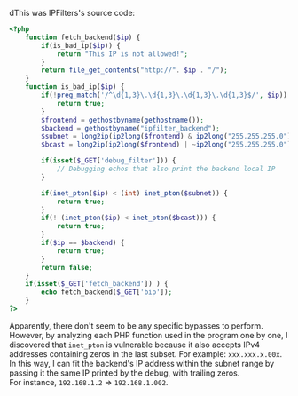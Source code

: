 dThis was IPFilters's source code:

```php
<?php
    function fetch_backend($ip) {
        if(is_bad_ip($ip)) {
            return "This IP is not allowed!";
        }
        return file_get_contents("http://". $ip . "/");
    }
    function is_bad_ip($ip) {
        if(!preg_match('/^\d{1,3}\.\d{1,3}\.\d{1,3}\.\d{1,3}$/', $ip)) {
            return true;
        }
        $frontend = gethostbyname(gethostname());
        $backend = gethostbyname("ipfilter_backend");
        $subnet = long2ip(ip2long($frontend) & ip2long("255.255.255.0"));
        $bcast = long2ip(ip2long($frontend) | ~ip2long("255.255.255.0"));

        if(isset($_GET['debug_filter'])) {
            // Debugging echos that also print the backend local IP
        }

        if(inet_pton($ip) < (int) inet_pton($subnet)) {
            return true;
        }
        if(! (inet_pton($ip) < inet_pton($bcast))) {
            return true;
        }
        if($ip == $backend) {
            return true;
        }
        return false;
    }
    if(isset($_GET['fetch_backend']) ) {
        echo fetch_backend($_GET['bip']);
    }
?>
```
Apparently, there don't seem to be any specific bypasses to perform. However, by analyzing each PHP function used in the program one by one, I discovered that `inet_pton` is vulnerable because it also accepts IPv4 addresses containing zeros in the last subset. For example: `xxx.xxx.x.00x`.<br>
In this way, I can fit the backend's IP address within the subnet range by passing it the same IP printed by the debug, with trailing zeros.<br>
For instance, `192.168.1.2` => `192.168.1.002`.
